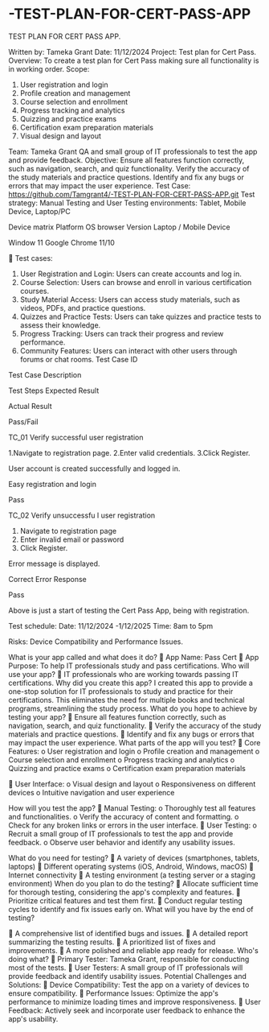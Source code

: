 # -TEST-PLAN-FOR-CERT-PASS-APP
TEST PLAN FOR CERT PASS APP.

Written by: Tameka Grant
Date: 11/12/2024
Project: Test plan for Cert Pass.
Overview: To create a test plan for Cert Pass making sure all functionality is in working
order.
Scope:
1. User registration and login
2. Profile creation and management
3. Course selection and enrollment
4. Progress tracking and analytics
5. Quizzing and practice exams
6. Certification exam preparation materials
7. Visual design and layout

Team: Tameka Grant QA and small group of IT professionals to test the app and
provide feedback.
Objective: Ensure all features function correctly, such as navigation, search, and quiz
functionality. Verify the accuracy of the study materials and practice questions. Identify
and fix any bugs or errors that may impact the user experience.
Test Case: https://github.com/Tamgrant4/-TEST-PLAN-FOR-CERT-PASS-APP.git
Test strategy: Manual Testing and User
Testing environments: Tablet, Mobile Device, Laptop/PC

Device matrix Platform OS browser Version
Laptop / Mobile
Device

Window 11 Google Chrome 11/10

 Test cases:
1. User Registration and Login: Users can create accounts and log in.
2. Course Selection: Users can browse and enroll in various certification courses.
3. Study Material Access: Users can access study materials, such as videos,
PDFs, and practice questions.
4. Quizzes and Practice Tests: Users can take quizzes and practice tests to
assess their knowledge.
5. Progress Tracking: Users can track their progress and review performance.
6. Community Features: Users can interact with other users through forums or
chat rooms.
Test Case
ID

Test Case
Description

Test Steps Expected
Result

Actual
Result

Pass/Fail

TC_01 Verify
successful
user
registration

1.Navigate
to
registration
page.
2.Enter valid
credentials.
3.Click
Register.

User
account is
created
successfully
and logged
in.

Easy
registration
and login

Pass

TC_02 Verify
unsuccessfu
l
user
registration

1. Navigate
to
registration
page
2. Enter
invalid email
or password
3. Click
Register.

Error
message is
displayed.

Correct
Error
Response

Pass

Above is just a start of testing the Cert Pass App, being with registration.

Test schedule: Date: 11/12/2024 -1/12/2025 Time: 8am to 5pm

Risks: Device Compatibility and Performance Issues.

What is your app called and what does it do?
 App Name: Pass Cert
 App Purpose: To help IT professionals study and pass certifications.
Who will use your app?
 IT professionals who are working towards passing IT certifications.
Why did you create this app? I created this app to provide a one-stop solution for IT
professionals to study and practice for their certifications. This eliminates the need for
multiple books and technical programs, streamlining the study process.
What do you hope to achieve by testing your app?
 Ensure all features function correctly, such as navigation, search, and quiz
functionality.
 Verify the accuracy of the study materials and practice questions.
 Identify and fix any bugs or errors that may impact the user experience.
What parts of the app will you test?
 Core Features:
o User registration and login
o Profile creation and management
o Course selection and enrollment
o Progress tracking and analytics
o Quizzing and practice exams
o Certification exam preparation materials

 User Interface:
o Visual design and layout
o Responsiveness on different devices
o Intuitive navigation and user experience

How will you test the app?
 Manual Testing:
o Thoroughly test all features and functionalities.
o Verify the accuracy of content and formatting.
o Check for any broken links or errors in the user interface.
 User Testing:
o Recruit a small group of IT professionals to test the app and provide
feedback.
o Observe user behavior and identify any usability issues.

What do you need for testing?
 A variety of devices (smartphones, tablets, laptops)
 Different operating systems (iOS, Android, Windows, macOS)
 Internet connectivity
 A testing environment (a testing server or a staging environment)
When do you plan to do the testing?
 Allocate sufficient time for thorough testing, considering the app&#39;s complexity and
features.
 Prioritize critical features and test them first.
 Conduct regular testing cycles to identify and fix issues early on.
What will you have by the end of testing?

 A comprehensive list of identified bugs and issues.
 A detailed report summarizing the testing results.
 A prioritized list of fixes and improvements.
 A more polished and reliable app ready for release.
Who&#39;s doing what?
 Primary Tester: Tameka Grant, responsible for conducting most of the tests.
 User Testers: A small group of IT professionals will provide feedback and identify
usability issues.
Potential Challenges and Solutions:
 Device Compatibility: Test the app on a variety of devices to ensure compatibility.
 Performance Issues: Optimize the app&#39;s performance to minimize loading times
and improve responsiveness.
 User Feedback: Actively seek and incorporate user feedback to enhance the
app&#39;s usability.

